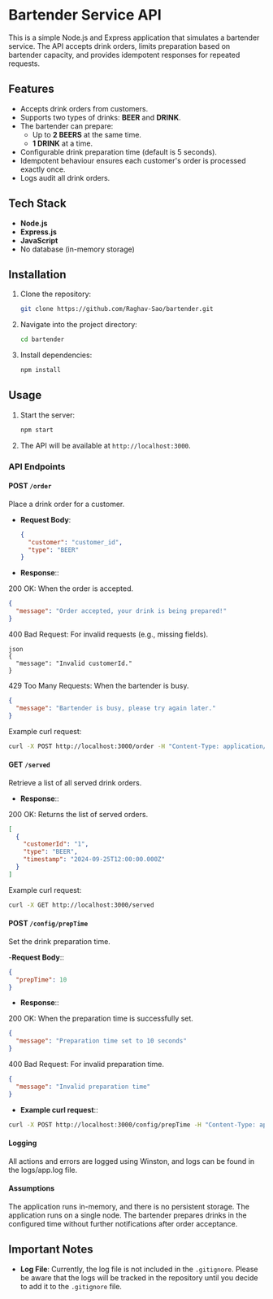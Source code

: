 # Bartender Service API

This is a simple Node.js and Express application that simulates a bartender service. The API accepts drink orders, limits preparation based on bartender capacity, and provides idempotent responses for repeated requests.

## Features

- Accepts drink orders from customers.
- Supports two types of drinks: **BEER** and **DRINK**.
- The bartender can prepare:
  - Up to **2 BEERS** at the same time.
  - **1 DRINK** at a time.
- Configurable drink preparation time (default is 5 seconds).
- Idempotent behaviour ensures each customer's order is processed exactly once.
- Logs audit all drink orders.

## Tech Stack

- **Node.js**
- **Express.js**
- **JavaScript**
- No database (in-memory storage)

## Installation

1. Clone the repository:

    ```bash
    git clone https://github.com/Raghav-Sao/bartender.git
    ```

2. Navigate into the project directory:

    ```bash
    cd bartender
    ```

3. Install dependencies:

    ```bash
    npm install
    ```

## Usage

1. Start the server:

    ```bash
    npm start
    ```

2. The API will be available at `http://localhost:3000`.

### API Endpoints

#### POST `/order`
Place a drink order for a customer.

- **Request Body**:
  ```json
  {
    "customer": "customer_id",
    "type": "BEER"
  }
  ```
- **Response**::

200 OK: When the order is accepted.

```json
{
  "message": "Order accepted, your drink is being prepared!"
}
```

400 Bad Request: For invalid requests (e.g., missing fields).

```
json
{
  "message": "Invalid customerId."
}
```

429 Too Many Requests: When the bartender is busy.

```json
{
  "message": "Bartender is busy, please try again later."
}
```

Example curl request:

```bash
curl -X POST http://localhost:3000/order -H "Content-Type: application/json" -d '{"customerId": "1", "type": "BEER"}'
```
#### GET `/served`
Retrieve a list of all served drink orders.

- **Response**::

200 OK: Returns the list of served orders.
```json
[
  {
    "customerId": "1",
    "type": "BEER",
    "timestamp": "2024-09-25T12:00:00.000Z"
  }
]
```

Example curl request:

```bash
curl -X GET http://localhost:3000/served
```
#### POST `/config/prepTime` 
Set the drink preparation time.

-**Request Body**::

```json
{
  "prepTime": 10
}
```
- **Response**::

200 OK: When the preparation time is successfully set.
```json
{
  "message": "Preparation time set to 10 seconds"
}
```

400 Bad Request: For invalid preparation time.
```json
{
  "message": "Invalid preparation time"
}
```
- **Example curl request**::


```bash
curl -X POST http://localhost:3000/config/prepTime -H "Content-Type: application/json" -d '{"prepTime": 10}'
```
#### Logging
All actions and errors are logged using Winston, and logs can be found in the logs/app.log file.

#### Assumptions
The application runs in-memory, and there is no persistent storage.
The application runs on a single node.
The bartender prepares drinks in the configured time without further notifications after order acceptance.

## Important Notes

- **Log File**: Currently, the log file is not included in the `.gitignore`. Please be aware that the logs will be tracked in the repository until you decide to add it to the `.gitignore` file.

